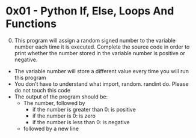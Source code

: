 # 0x01 - Python If, Else, Loops And Functions

0. This program will assign a random signed number to the variable number each time it is executed. Complete the source code in order to print whether the number stored in the variable number is positive or negative.
 - The variable number will store a different value every time you will run this program
 - You don’t have to understand what import, random. randint do. Please do not touch this code
 - The output of the program should be:
	+ The number, followed by
		- if the number is greater than 0: is positive
		- if the number is 0: is zero
		- if the number is less than 0: is negative
	+ followed by a new line
